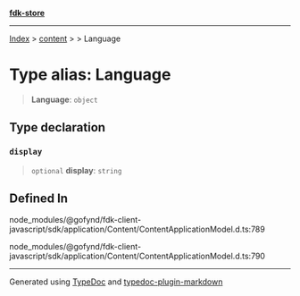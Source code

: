 [**fdk-store**](../../../README.md)
***

[Index](../../../API.md) > [content](../../README.md) > [<internal>](../README.md) > Language

# Type alias: Language

> **Language**: `object`

## Type declaration

### `display`

> `optional` **display**: `string`

## Defined In

node\_modules/@gofynd/fdk-client-javascript/sdk/application/Content/ContentApplicationModel.d.ts:789

node\_modules/@gofynd/fdk-client-javascript/sdk/application/Content/ContentApplicationModel.d.ts:790

***
Generated using [TypeDoc](https://typedoc.org/) and [typedoc-plugin-markdown](https://www.npmjs.com/package/typedoc-plugin-markdown)
